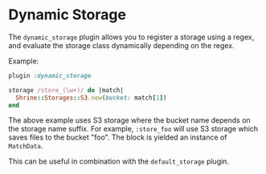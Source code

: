 # Dynamic Storage

The `dynamic_storage` plugin allows you to register a storage using a regex,
and evaluate the storage class dynamically depending on the regex.

Example:

```rb
plugin :dynamic_storage

storage /store_(\w+)/ do |match|
  Shrine::Storages::S3.new(bucket: match[1])
end
```

The above example uses S3 storage where the bucket name depends on the storage
name suffix. For example, `:store_foo` will use S3 storage which saves files to
the bucket "foo". The block is yielded an instance of `MatchData`.

This can be useful in combination with the `default_storage` plugin.
